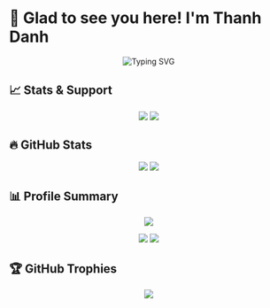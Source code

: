 # 🙌 Glad to see you here! I'm Thanh Danh 

<p align="center">
  <img src="https://readme-typing-svg.herokuapp.com?font=Poppins&size=30&pause=1000&color=9AE6E6&center=true&vCenter=true&width=600&lines=👋+Welcome+to+my+GitHub!👋;I'm+Bui+Dinh+Thanh+Danh;🤖+AI%2FML+Enthusiast+🤖;💡+AI+Engineer" alt="Typing SVG" />
</p>

## 📈 Stats & Support  
<p align="center">
  <img src="https://img.shields.io/github/followers/thanhdanh17?label=Followers&style=for-the-badge&logo=github" />
  <img src="https://komarev.com/ghpvc/?username=thanhdanh17&label=Profile%20views&color=0e75b6&style=for-the-badge" />
</p>

## 🔥 GitHub Stats
<p align="center">
  <img src="https://github-readme-stats.vercel.app/api?username=thanhdanh17&show_icons=true&theme=radical" />
  <img src="https://github-readme-stats.vercel.app/api/top-langs/?username=thanhdanh17&layout=compact&theme=radical" />
</p>

## 📊 Profile Summary
<p align="center">
  <img src="https://github-profile-summary-cards.vercel.app/api/cards/profile-details?username=thanhdanh17&theme=radical" />
</p>
<p align="center">
  <img src="https://github-profile-summary-cards.vercel.app/api/cards/repos-per-language?username=thanhdanh17&theme=radical" />
  <img src="https://github-profile-summary-cards.vercel.app/api/cards/productive-time?username=thanhdanh17&theme=radical&utcOffset=7" />
</p>

## 🏆 GitHub Trophies
<p align="center">
  <img src="https://github-profile-trophy.vercel.app/?username=thanhdanh17&theme=radical&column=6" />
</p>
